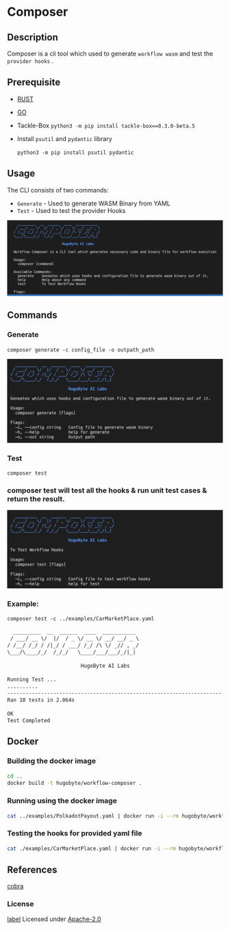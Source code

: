 # Composer

## Description

Composer is a cli tool which used to generate `workflow wasm` and test the `provider hooks` .

## Prerequisite

- [RUST](https://www.rust-lang.org/tools/install)
- [GO](https://go.dev/doc/install)
- Tackle-Box
  `python3 -m pip install tackle-box==0.3.0-beta.5`
- Install `psutil` and `pydantic` library

  `python3 -m pip install psutil pydantic`

## Usage

The CLI consists of two commands:

- `Generate` - Used to generate WASM Binary from YAML
- `Test` - Used to test the provider Hooks

![alt text](./images/composer.png)

## Commands

### Generate

```
composer generate -c config_file -o outpath_path
```

![alt text](./images/generate.png)

### Test

```
composer test
```

### composer test will test all the hooks & run unit test cases & return the result.

![alt text](./images/test.png)

### Example:

```
composer test -c ../examples/CarMarketPlace.yaml
```

```
  _________  __  ______  ____  ___________
 / ___/ __ \/  |/  / _ \/ __ \/ __/ __/ _ \
/ /__/ /_/ / /|_/ / ___/ /_/ /\ \/ _// , _/
\___/\____/_/  /_/_/   \____/___/___/_/|_|

                        HugoByte AI Labs

Running Test ...
..........
----------------------------------------------------------------------
Ran 10 tests in 2.064s

OK
Test Completed

```
## Docker

### Building the docker image
```bash
cd ..
docker build -t hugobyte/workflow-composer .
```

### Running using the docker image
```bash
cat ../examples/PolkadotPayout.yaml | docker run -i --rm hugobyte/workflow-composer > output.wasm
```

### Testing the hooks for provided yaml file
```bash
cat ./examples/CarMarketPlace.yaml | docker run -i --rm hugobyte/workflow-composer test
```

## References

[cobra](https://github.com/spf13/cobra)

### License

[label](https://www.apache.org/licenses/LICENSE-2.0)
Licensed under [Apache-2.0](https://www.apache.org/licenses/LICENSE-2.0)
